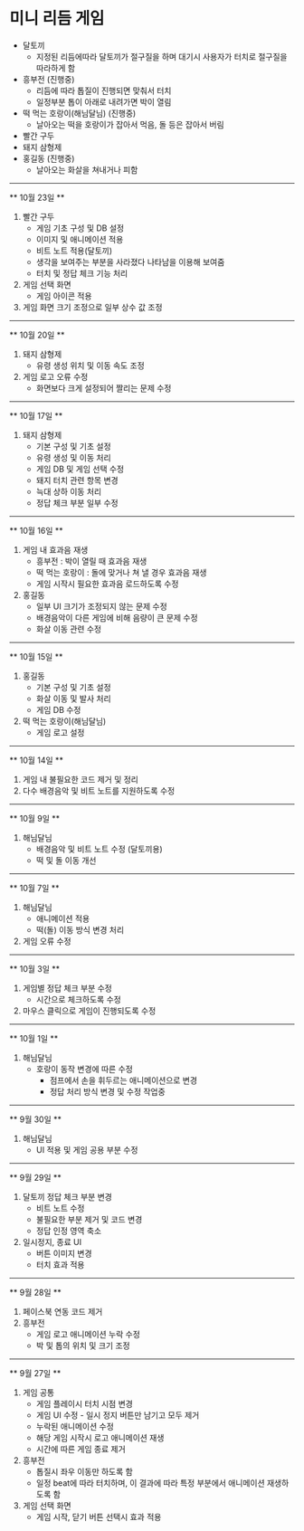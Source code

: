 # 미니 리듬 게임

* 달토끼
    - 지정된 리듬에따라 달토끼가 절구질을 하며 대기시 사용자가 터치로 절구질을 따라하게 함
* 흥부전 (진행중)
    - 리듬에 따라 톱질이 진행되면 맞춰서 터치
    - 일정부분 톱이 아래로 내려가면 박이 열림
* 떡 먹는 호랑이(해님달님) (진행중)
    - 날아오는 떡을 호랑이가 잡아서 먹음, 돌 등은 잡아서 버림
* 빨간 구두
* 돼지 삼형제
* 홍길동 (진행중)
    - 날아오는 화살을 쳐내거나 피함
    
    
---
** 10월 23일 **
1. 빨간 구두
	- 게임 기초 구성 및 DB 설정
	- 이미지 및 애니메이션 적용
	- 비트 노트 적용(달토끼)
	- 생각을 보여주는 부분을 사라졌다 나타남을 이용해 보여줌
	- 터치 및 정답 체크 기능 처리
2. 게임 선택 화면
    - 게임 아이콘 적용
3. 게임 화면 크기 조정으로 일부 상수 값 조정
---
** 10월 20일 **
1. 돼지 삼형제
	- 유령 생성 위치 및 이동 속도 조정
2. 게임 로고 오류 수정
    - 화면보다 크게 설정되어 짤리는 문제 수정
---
** 10월 17일 **
1. 돼지 삼형제
    - 기본 구성 및 기초 설정
    - 유령 생성 및 이동 처리
    - 게임 DB 및 게임 선택 수정
    - 돼지 터치 관련 항목 변경
    - 늑대 상하 이동 처리
    - 정답 체크 부분 일부 수정
---
** 10월 16일 **
1. 게임 내 효과음 재생
    - 흥부전 : 박이 열릴 때 효과음 재생
    - 떡 먹는 호랑이 : 돌에 맞거나 쳐 낼 경우 효과음 재생
    - 게임 시작시 필요한 효과음 로드하도록 수정
2. 홍길동
    - 일부 UI 크기가 조정되지 않는 문제 수정
    - 배경음악이 다른 게임에 비해 음량이 큰 문제 수정
    - 화살 이동 관련 수정
---
** 10월 15일 **
1. 홍길동
    - 기본 구성 및 기초 설정
    - 화살 이동 및 발사 처리
    - 게임 DB 수정
2. 떡 먹는 호랑이(해님달님)
    - 게임 로고 설정
---
** 10월 14일 **
1. 게임 내 불필요한 코드 제거 및 정리
2. 다수 배경음악 및 비트 노트를 지원하도록 수정
---
** 10월 9일 **
1. 해님달님
    - 배경음악 및 비트 노트 수정 (달토끼용)
    - 떡 및 돌 이동 개선
---
** 10월 7일 **
1. 해님달님
    - 애니메이션 적용
    - 떡(돌) 이동 방식 변경 처리
2. 게임 오류 수정
---
** 10월 3일 **
1. 게임별 정답 체크 부분 수정
    - 시간으로 체크하도록 수정
2. 마우스 클릭으로 게임이 진행되도록 수정
---
** 10월 1일 **
1. 해님달님
    - 호랑이 동작 변경에 따른 수정
        - 점프에서 손을 휘두르는 애니메이션으로 변경
        - 정답 처리 방식 변경 및 수정 작업중
---
** 9월 30일 **
1. 해님달님
    - UI 적용 및 게임 공용 부분 수정
---
** 9월 29일 **
1. 달토끼 정답 체크 부분 변경
    - 비트 노트 수정
    - 불필요한 부분 제거 및 코드 변경
    - 정답 인정 영역 축소
 2. 일시정지, 종료 UI
     - 버튼 이미지 변경
     - 터치 효과 적용
---
** 9월 28일 **
1. 페이스북 연동 코드 제거
2. 흥부전
    - 게임 로고 애니메이션 누락 수정
    - 박 및 톱의 위치 및 크기 조정
---
** 9월 27일 **
1.  게임 공통
    - 게임 플레이시 터치 시점 변경
    - 게임 UI 수정 - 일시 정지 버튼만 남기고 모두 제거
    - 누락된 애니메이션 수정
    - 해당 게임 시작시 로고 애니메이션 재생
    - 시간에 따른 게임 종료 제거
2. 흥부전
    - 톱질시 좌우 이동만 하도록 함
    - 일정 beat에 따라 터치하며, 이 결과에 따라 특정 부분에서 애니메이션 재생하도록 함
3. 게임 선택 화면
    - 게임 시작, 닫기 버튼 선택시 효과 적용